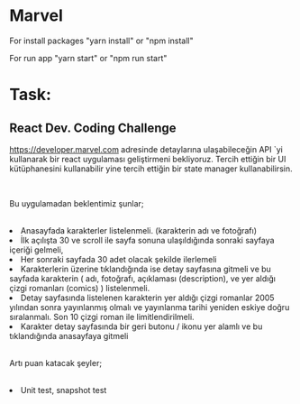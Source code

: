 # Marvel

<p>For install packages "yarn install" or "npm install"</p>
<p>For run app "yarn start" or "npm run start"</p>

# Task:

<h2>React Dev. Coding Challenge</h2>
<p><a href="https://developer.marvel.com">https://developer.marvel.com</a> adresinde detaylarına ulaşabileceğin API `yi kullanarak bir
react uygulaması geliştirmeni bekliyoruz. Tercih ettiğin bir UI kütüphanesini kullanabilir yine
tercih ettiğin bir state manager kullanabilirsin.</p>
</br >
<p>Bu uygulamadan beklentimiz şunlar;</p>
</br >
<li>Anasayfada karakterler listelenmeli. (karakterin adı ve fotoğrafı)</li>
<li>İlk açılışta 30 ve scroll ile sayfa sonuna ulaşıldığında sonraki sayfaya içeriği
gelmeli,</li>
<li>Her sonraki sayfada 30 adet olacak şekilde ilerlemeli</li>
<li>Karakterlerin üzerine tıklandığında ise detay sayfasına gitmeli ve bu sayfada
karakterin ( adı, fotoğrafı, açıklaması (description), ve yer aldığı çizgi romanları
(comics) ) listelenmeli.</li>
<li>Detay sayfasında listelenen karakterin yer aldığı çizgi romanlar 2005 yılından
sonra yayınlanmış olmalı ve yayınlanma tarihi yeniden eskiye doğru sıralanmalı.
Son 10 çizgi roman ile limitlendirilmeli.</li>
<li>Karakter detay sayfasında bir geri butonu / ikonu yer alamlı ve bu tıklandığında
anasayfaya gitmeli</li>
</br >
<p>Artı puan katacak şeyler;</p>
</br >
<li>Unit test, snapshot test</li>